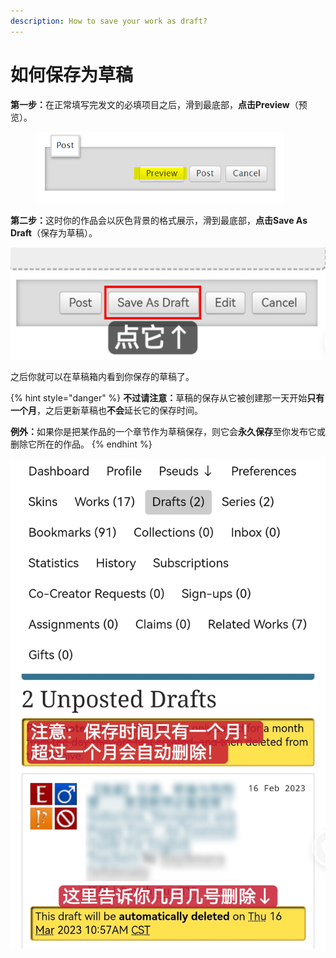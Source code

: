 ```yaml
---
description: How to save your work as draft?
---
```


# 如何保存为草稿

**第一步：**&#x5728;正常填写完发文的必填项目之后，滑到最底部，**点击Preview**（预览）。

<figure><img src="../../.gitbook/assets/image (17).png" alt="" width="398"><figcaption></figcaption></figure>

**第二步：**&#x8FD9;时你的作品会以灰色背景的格式展示，滑到最底部，**点击Save As Draft**（保存为草稿）。

![](../../.gitbook/assets/MTXX_MH20230313_214602239.jpg)



之后你就可以在草稿箱内看到你保存的草稿了。

{% hint style="danger" %}
**不过请注意：**&#x8349;稿的保存从它被创建那一天开始**只有一个月**，之后更新草稿也**不会**延长它的保存时间。

**例外：**&#x5982;果你是把某作品的一个章节作为草稿保存，则它会**永久保存**至你发布它或删除它所在的作品。
{% endhint %}

![](../../.gitbook/assets/MTXX_MH20230313_214922469.jpg)
